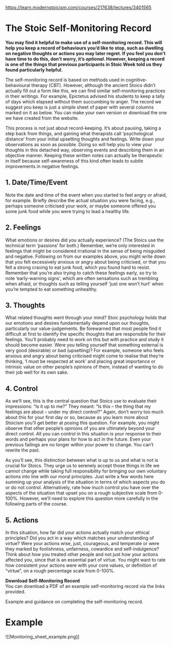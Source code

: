https://learn.modernstoicism.com/courses/217638/lectures/3401565

# The Stoic Self-Monitoring Record
**You may find it helpful to make use of a self-monitoring record. This will help you keep a record of behaviours you’d like to stop, such as dwelling on negative thoughts or actions you may later regret. If you feel you don’t have time to do this, don’t worry, it’s _optional_. However, keeping a record is one of the things that previous participants in Stoic Week told us they found particularly helpful.**

The self-monitoring record is based on methods used in cognitive-behavioural therapy (CBT). However, although the ancient Stoics didn’t actually fill out a form like this, we can find similar self-monitoring practices in their writings. For example, Epictetus advised his students to keep a tally of days which elapsed without them succumbing to anger. The record we suggest you keep is just a simple sheet of paper with several columns marked on it as below. You can make your own version or download the one we have created from the website.

This process is not just about record-keeping. It’s about pausing, taking a step back from things, and gaining what therapists call ‘psychological distance’ from your initial upsetting thoughts and feelings. Write down your observations as soon as possible. Doing so will help you to view your thoughts in this detached way, observing events and describing them in an objective manner. Keeping these written notes can actually be therapeutic in itself because self-awareness of this kind often leads to subtle improvements in negative feelings.

1\. Date/Time/Event
-------------------

Note the date and time of the event when you started to feel angry or afraid, for example. Briefly describe the actual situation you were facing, e.g., perhaps someone criticised your work, or maybe someone offered you some junk food while you were trying to lead a healthy life.

2\. Feelings
------------

What emotions or desires did you actually experience? (The Stoics use the technical term ‘passions’ for both.) Remember, we’re only interested in feelings that might be considered irrational in the sense of being misguided and negative. Following on from our examples above, you might write down that you felt excessively anxious or angry about being criticised, or that you felt a strong craving to eat junk food, which you found hard to resist. Remember that you’re also trying to catch these feelings early, so try to note ‘early-warning signs’, which are often sensations such as trembling when afraid, or thoughts such as telling yourself ‘just one won’t hurt’ when you’re tempted to eat something unhealthy.

3\. Thoughts
------------

What related thoughts went through your mind? Stoic psychology holds that our emotions and desires fundamentally depend upon our thoughts, particularly our value-judgements. Be forewarned that most people find it difficult at first to identify the specific thoughts that are responsible for their feelings. You’ll probably need to work on this but with practice and study it should become easier. Were you telling yourself that something external is very good (desirable) or bad (upsetting)? For example, someone who feels anxious and angry about being criticised might come to realise that they’re thinking, ‘I must be respected at work’ and placing great importance or intrinsic value on other people’s opinions of them, instead of wanting to do their job well for its own sake.

4\. Control
-----------

As we’ll see, this is the central question that Stoics use to evaluate their impressions: “Is it up to me?” They meant: “Is this – the thing that my feelings are about – under my direct control?” Again, don’t worry too much about this for your first day or so, because as you learn more about Stoicism you’ll get better at posing this question. For example, you might observe that other people’s opinions of you are ultimately beyond your direct control. All you can control in this situation is your response to their words and perhaps your plans for how to act in the future. Even your previous failings are no longer within your power to change. You can’t rewrite the past.

As you’ll see, this distinction between what is up to us and what is not is crucial for Stoics. They urge us to serenely accept those things in life we cannot change while taking full responsibility for bringing our own voluntary actions into line with our moral principles. Just write a few words here summing up your analysis of the situation in terms of which aspects you do or do not control. Alternatively, rate how much control you have over the aspects of the situation that upset you on a rough subjective scale from 0-100%. However, we’ll need to explore this question more carefully in the following parts of the course.

5\. Actions
-----------

In this situation, how far did your actions actually match your ethical principles? Did you act in a way which matches your understanding of virtue? Were your actions wise, just, courageous, and temperate or were they marked by foolishness, unfairness, cowardice and self-indulgence? Think about how you treated other people and not just how your actions affected you, since that is an essential part of virtue. You might want to rate how consistent your actions were with your core values, or definition of “virtue”, on a rough percentage scale from 0-100%.

**Download Self-Monitoring Record**  
You can download a PDF of an example self-monitoring record via the links provided.

Example and guidance on completing the self-monitoring record.

# Example
![[Monitoring_sheet_example.png]]